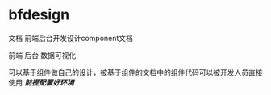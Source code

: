 # bfdesign
文档
前端后台开发设计component文档

前端
后台
数据可视化

可以基于组件做自己的设计，被基于组件的文档中的组件代码可以被开发人员直接使用 ***前提配置好环境***
